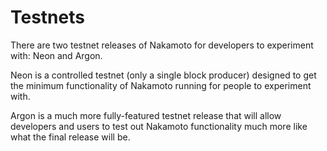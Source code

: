 # Testnets

There are two testnet releases of Nakamoto for developers to experiment with: Neon and Argon.

Neon is a controlled testnet (only a single block producer) designed to get the minimum functionality of Nakamoto running for people to experiment with.

Argon is a much more fully-featured testnet release that will allow developers and users to test out Nakamoto functionality much more like what the final release will be.

